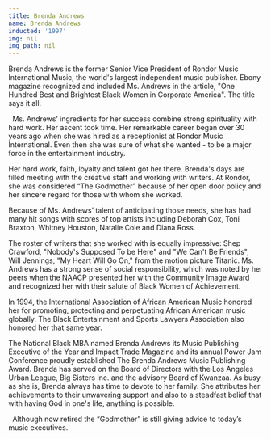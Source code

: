 ```yaml
---
title: Brenda Andrews
name: Brenda Andrews
inducted: '1997'
img: nil
img_path: nil
---
```


Brenda Andrews is the former Senior Vice President of Rondor Music International Music, the world's largest independent music publisher. Ebony magazine recognized and included Ms. Andrews in the article, "One Hundred Best and Brightest Black Women in Corporate America". The title says it all.

  Ms. Andrews’ ingredients for her success combine strong spirituality with hard work.  Her ascent took time. Her remarkable career began over 30 years ago when she was hired as a receptionist at Rondor Music International.  Even then she was sure of what she wanted - to be a major force in the entertainment industry.   

Her hard work, faith, loyalty and talent got her there. Brenda's days are filled meeting with the creative staff and working with writers. At Rondor, she was considered “The Godmother” because of her open door policy and her sincere regard for those with whom she worked.

Because of Ms. Andrews’ talent of anticipating those needs, she has had many hit songs with scores of top artists including Deborah Cox, Toni Braxton, Whitney Houston, Natalie Cole and Diana Ross.   

The roster of writers that she worked with is equally impressive: Shep Crawford, "Nobody's Supposed To be Here" and "We Can't Be Friends",  Will Jennings, "My Heart Will Go On," from the motion picture Titanic.  Ms. Andrews has a strong sense of social responsibility, which was noted by her peers when the NAACP presented her with the Community Image Award and recognized her with their salute of Black Women of Achievement.   

In 1994, the International Association of African American Music honored her for promoting, protecting and perpetuating African American music globally. The Black Entertainment and Sports Lawyers Association also honored her that same year.   

The National Black MBA named Brenda Andrews its Music Publishing Executive of the Year and Impact Trade Magazine and its annual Power Jam Conference proudly established The Brenda Andrews Music Publishing Award. Brenda has served on the Board of Directors with the Los Angeles Urban League, Big Sisters Inc. and the advisory Board of Kwanzaa. As busy as she is, Brenda always has time to devote to her family. She attributes her achievements to their unwavering support and also to a steadfast belief that with having God in one's life, anything is possible.

  Although now retired the “Godmother” is still giving advice to today’s music executives.
